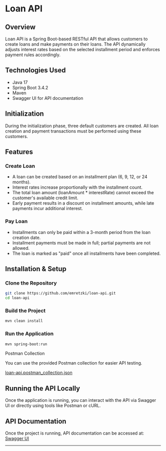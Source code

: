 # Loan API

## Overview
Loan API is a Spring Boot-based RESTful API that allows customers to create loans and make payments on their loans. The API dynamically adjusts interest rates based on the selected installment period and enforces payment rules accordingly.

## Technologies Used
- Java 17
- Spring Boot 3.4.2
- Maven
- Swagger UI for API documentation

## Initialization
During the initialization phase, three default customers are created. All loan creation and payment transactions must be performed using these customers.

## Features

### Create Loan
- A loan can be created based on an installment plan (6, 9, 12, or 24 months).
- Interest rates increase proportionally with the installment count.
- The total loan amount (loanAmount * interestRate) cannot exceed the customer's available credit limit.
- Early payment results in a discount on installment amounts, while late payments incur additional interest.

### Pay Loan
- Installments can only be paid within a 3-month period from the loan creation date.
- Installment payments must be made in full; partial payments are not allowed.
- The loan is marked as "paid" once all installments have been completed.

## Installation & Setup

### Clone the Repository
```sh
git clone https://github.com/emretzki/loan-api.git
cd loan-api
```

### Build the Project
```sh
mvn clean install
```

### Run the Application
```sh
mvn spring-boot:run
```

Postman Collection

You can use the provided Postman collection for easier API testing.

[loan-api.postman_collection.json](https://github.com/user-attachments/files/18647665/loan-api.postman_collection.json)

## Running the API Locally
Once the application is running, you can interact with the API via Swagger UI or directly using tools like Postman or cURL.

## API Documentation
Once the project is running, API documentation can be accessed at:
[Swagger UI](http://localhost:8080/swagger-ui/index.html#/)

---


